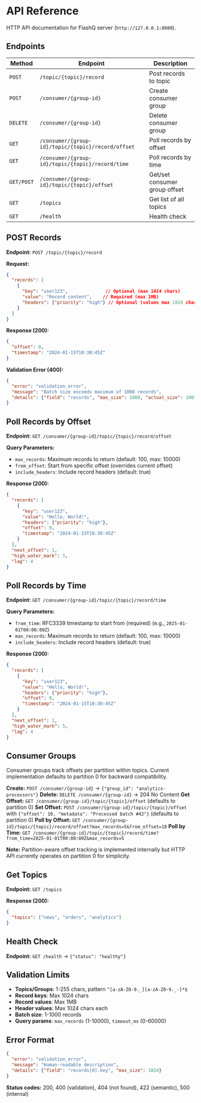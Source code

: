 # API Reference

HTTP API documentation for FlashQ server (`http://127.0.0.1:8080`).

## Endpoints

| Method | Endpoint | Description |
|--------|----------|-------------|
| `POST` | `/topic/{topic}/record` | Post records to topic |
| `POST` | `/consumer/{group-id}` | Create consumer group |
| `DELETE` | `/consumer/{group-id}` | Delete consumer group |
| `GET` | `/consumer/{group-id}/topic/{topic}/record/offset` | Poll records by offset |
| `GET` | `/consumer/{group-id}/topic/{topic}/record/time` | Poll records by time |
| `GET/POST` | `/consumer/{group-id}/topic/{topic}/offset` | Get/set consumer group offset |
| `GET` | `/topics` | Get list of all topics |
| `GET` | `/health` | Health check |

## POST Records

**Endpoint:** `POST /topic/{topic}/record`

**Request:**
```json
{
  "records": [
    {
      "key": "user123",              // Optional (max 1024 chars)
      "value": "Record content",    // Required (max 1MB)
      "headers": {"priority": "high"} // Optional (values max 1024 chars)
    }
  ]
}
```

**Response (200):**
```json
{
  "offset": 0,
  "timestamp": "2024-01-15T10:30:45Z"
}
```

**Validation Error (400):**
```json
{
  "error": "validation_error",
  "message": "Batch size exceeds maximum of 1000 records",
  "details": {"field": "records", "max_size": 1000, "actual_size": 1001}
}
```

## Poll Records by Offset

**Endpoint:** `GET /consumer/{group-id}/topic/{topic}/record/offset`

**Query Parameters:**
- `max_records`: Maximum records to return (default: 100, max: 10000)
- `from_offset`: Start from specific offset (overrides current offset)
- `include_headers`: Include record headers (default: true)

**Response (200):**
```json
{
  "records": [
    {
      "key": "user123",
      "value": "Hello, World!",
      "headers": {"priority": "high"},
      "offset": 0,
      "timestamp": "2024-01-15T10:30:45Z"
    }
  ],
  "next_offset": 1,
  "high_water_mark": 5,
  "lag": 4
}
```

## Poll Records by Time

**Endpoint:** `GET /consumer/{group-id}/topic/{topic}/record/time`

**Query Parameters:**
- `from_time`: RFC3339 timestamp to start from (required) (e.g., `2025-01-01T00:00:00Z`)
- `max_records`: Maximum records to return (default: 100, max: 10000)
- `include_headers`: Include record headers (default: true)

**Response (200):**
```json
{
  "records": [
    {
      "key": "user123",
      "value": "Hello, World!",
      "headers": {"priority": "high"},
      "offset": 0,
      "timestamp": "2024-01-15T10:30:45Z"
    }
  ],
  "next_offset": 1,
  "high_water_mark": 5,
  "lag": 4
}
```

## Consumer Groups

Consumer groups track offsets per partition within topics. Current implementation defaults to partition 0 for backward compatibility.

**Create:** `POST /consumer/{group-id}` → `{"group_id": "analytics-processors"}`
**Delete:** `DELETE /consumer/{group-id}` → 204 No Content
**Get Offset:** `GET /consumer/{group-id}/topic/{topic}/offset` (defaults to partition 0)
**Set Offset:** `POST /consumer/{group-id}/topic/{topic}/offset` with `{"offset": 10, "metadata": "Processed batch #42"}` (defaults to partition 0)
**Poll by Offset:** `GET /consumer/{group-id}/topic/{topic}/record/offset?max_records=5&from_offset=10`
**Poll by Time:** `GET /consumer/{group-id}/topic/{topic}/record/time?from_time=2025-01-01T00:00:00Z&max_records=5`

**Note:** Partition-aware offset tracking is implemented internally but HTTP API currently operates on partition 0 for simplicity.

## Get Topics

**Endpoint:** `GET /topics`

**Response (200):**
```json
{
  "topics": ["news", "orders", "analytics"]
}
```

## Health Check

**Endpoint:** `GET /health` → `{"status": "healthy"}`

## Validation Limits

- **Topics/Groups**: 1-255 chars, pattern `^[a-zA-Z0-9._][a-zA-Z0-9._-]*$`
- **Record keys**: Max 1024 chars
- **Record values**: Max 1MB  
- **Header values**: Max 1024 chars each
- **Batch size**: 1-1000 records
- **Query params**: `max_records` (1-10000), `timeout_ms` (0-60000)

## Error Format

```json
{
  "error": "validation_error",
  "message": "Human-readable description",
  "details": {"field": "records[0].key", "max_size": 1024}
}
```

**Status codes:** 200, 400 (validation), 404 (not found), 422 (semantic), 500 (internal)